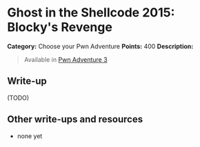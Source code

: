 # Ghost in the Shellcode 2015: Blocky's Revenge

**Category:** Choose your Pwn Adventure
**Points:** 400
**Description:**

> Available in [Pwn Adventure 3](http://pwnadventure.com/)

## Write-up

(TODO)

## Other write-ups and resources

* none yet
